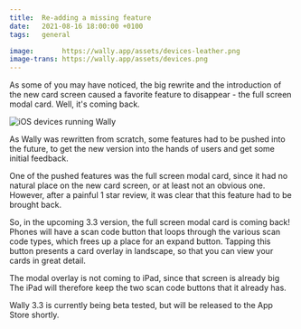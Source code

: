 ```yaml
---
title:  Re-adding a missing feature
date:   2021-08-16 18:00:00 +0100
tags:   general

image:       https://wally.app/assets/devices-leather.png
image-trans: https://wally.app/assets/devices.png
---
```


As some of you may have noticed, the big rewrite and the introduction of the new card screen caused a favorite feature to disappear - the full screen modal card. Well, it's coming back.

![iOS devices running Wally]({{page.image-trans}})

As Wally was rewritten from scratch, some features had to be pushed into the future, to get the new version into the hands of users and get some initial feedback.

One of the pushed features was the full screen modal card, since it had no natural place on the new card screen, or at least not an obvious one. However, after a painful 1 star review, it was clear that this feature had to be brought back.

So, in the upcoming 3.3 version, the full screen modal card is coming back! Phones will have a scan code button that loops through the various scan code types, which frees up a place for an expand button. Tapping this button presents a card overlay in landscape, so that you can view your cards in great detail.

The modal overlay is not coming to iPad, since that screen is already big The iPad will therefore keep the two scan code buttons that it already has.

Wally 3.3 is currently being beta tested, but will be released to the App Store shortly.